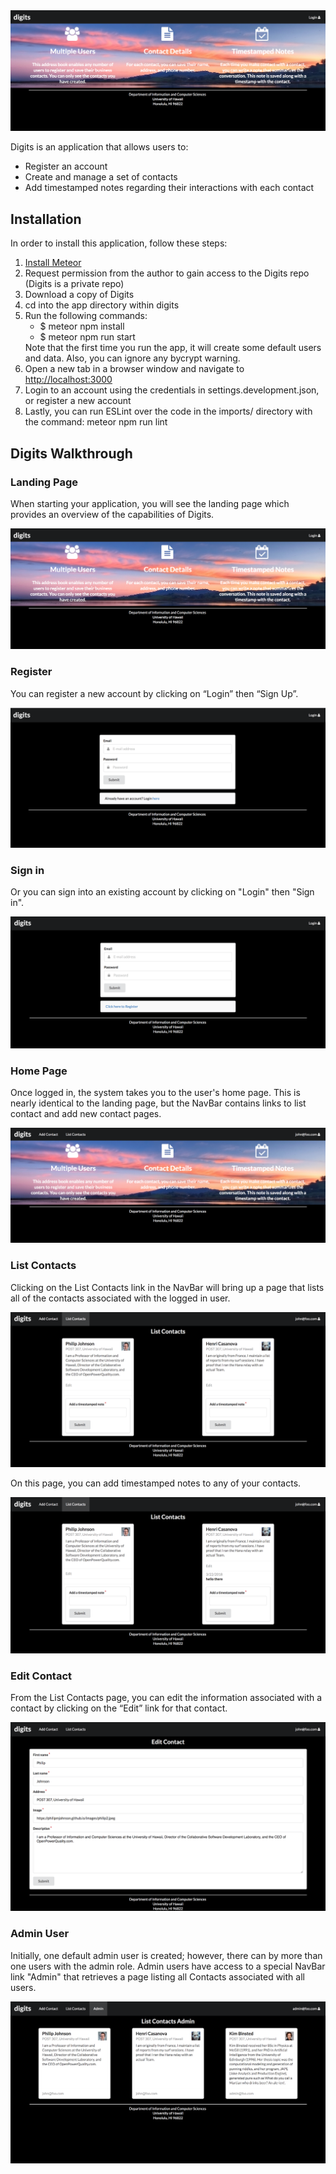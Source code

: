 <img src="doc/landing.png">
 
Digits is an application that allows users to: 
<ul>
<li>Register an account</li>
<li>Create and manage a set of contacts</li>
<li>Add timestamped notes regarding their interactions with each contact</li>
</ul>

<h2>Installation</h2>

In order to install this application, follow these steps:
<ol>
<li><a href="https://www.meteor.com/install">Install Meteor</a></li>
<li>Request permission from the author to gain access to the Digits repo (Digits is a private repo)</li>
<li>Download a copy of Digits</li>
<li>cd into the app directory within digits</li>
<li>Run the following commands:
<ul>
  <li>$ meteor npm install</li>
  <li>$ meteor npm run start</li>
</ul>
Note that the first time you run the app, it will create some default users and data. 
Also, you can ignore any bycrypt warning.  
</li>
<li>Open a new tab in a browser window and navigate to <a href="http://localhost:3000">http://localhost:3000</a></li>
<li>Login to an account using the credentials in settings.development.json, or register a new account</li>
<li>Lastly, you can run ESLint over the code in the imports/ directory with the command: meteor npm run lint</li>
</ol>

<h2>Digits Walkthrough</h2>

<h3>Landing Page</h3>

When starting your application, you will see the landing page which provides an overview of the capabilities of Digits.

<img src="doc/landing.png">

<h3>Register</h3>

You can register a new account by clicking on “Login” then “Sign Up”.

<img src="doc/register.png">

<h3>Sign in</h3>

Or you can sign into an existing account by clicking on "Login" then "Sign in".

<img src="doc/signin.png">

<h3>Home Page</h3>

Once logged in, the system takes you to the user's home page.  This is nearly identical to the landing page, but the NavBar contains links to list contact and add new contact pages.

<img src="doc/userHome.png">

<h3>List Contacts</h3>

Clicking on the List Contacts link in the NavBar will bring up a page that lists all of the contacts associated with the logged in user.

<img src="doc/listContacts.png">

On this page, you can add timestamped notes to any of your contacts.  

<img src="doc/note.png">

<h3>Edit Contact</h3>

From the List Contacts page, you can edit the information associated with a contact by clicking on the “Edit” link for that contact.

<img src="doc/editContact.png">

<h3>Admin User</h3>

Initially, one default admin user is created; however, there can by more than one users with the admin role.  Admin users have access to a special NavBar link "Admin" that retrieves a page listing all Contacts associated with all users.  

<img src="doc/admin.png">

